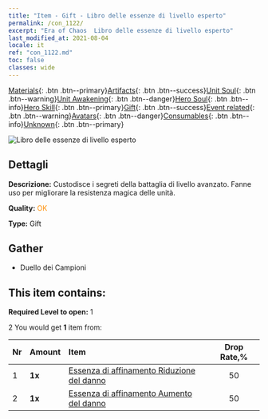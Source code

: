 ```yaml
---
title: "Item - Gift - Libro delle essenze di livello esperto"
permalink: /con_1122/
excerpt: "Era of Chaos  Libro delle essenze di livello esperto"
last_modified_at: 2021-08-04
locale: it
ref: "con_1122.md"
toc: false
classes: wide
---
```

 [Materials](/ItemsIT/){: .btn .btn--primary}[Artifacts](/ItemsIT/Artifacts/){: .btn .btn--success}[Unit Soul](/ItemsIT/UnitSoul/){: .btn .btn--warning}[Unit Awakening](/ItemsIT/UnitAwakening/){: .btn .btn--danger}[Hero Soul](/ItemsIT/HeroSoul/){: .btn .btn--info}[Hero Skill](/ItemsIT/HeroSkill/){: .btn .btn--primary}[Gift](/ItemsIT/Gift/){: .btn .btn--success}[Event related](/ItemsIT/Events/){: .btn .btn--warning}[Avatars](/ItemsIT/Avatars/){: .btn .btn--danger}[Consumables](/ItemsIT/Consumables/){: .btn .btn--info}[Unknown](/ItemsIT/Unknown/){: .btn .btn--primary}

 ![Libro delle essenze di livello esperto](/images/t/i_7012.png)

## Dettagli
 **Descrizione:** Custodisce i segreti della battaglia di livello avanzato. Fanne uso per migliorare la resistenza magica delle unità.

 **Quality:** <span style="color: #FF8C00">OK</span>

 **Type:** Gift

## Gather

*    Duello dei Campioni 

## This item contains:

 **Required Level to open:** 1

 2 You would get **1** item  from:

  | Nr | Amount |     Item    | Drop Rate,% |
  |:---|:-------|:------------|:---------:|
  | 1 |  **1x** | [Essenza di affinamento Riduzione del danno](/ItemsIT/con_1116/) | 50 | 
  | 2 |  **1x** | [Essenza di affinamento Aumento del danno](/ItemsIT/con_1117/) | 50 | 
